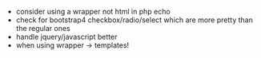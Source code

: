 * consider using a wrapper not html in php echo
* check for bootstrap4 checkbox/radio/select which are more pretty than the regular ones
* handle jquery/javascript better
* when using wrapper -> templates!